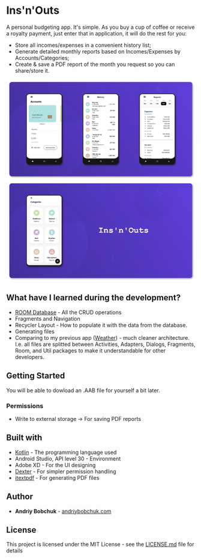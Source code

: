 # Ins'n'Outs

A personal budgeting app. It's simple. As you buy a cup of coffee or receive a royalty payment, just enter that in application, it will do the rest for you:
- Store all incomes/expenses in a convenient history list;
- Generate detailed monthly reports based on Incomes/Expenses by Accounts/Categories;
- Create & save a PDF report of the month you request so you can share/store it.

![](Screenshot1.png)
![](Screenshot2.png)

## What have I learned during the development?

* [ROOM Database](https://developer.android.com/jetpack/androidx/releases/room) - All the CRUD operations
* Fragments and Navigation
* Recycler Layout - How to populate it with the data from the database.
* Generating files
* Comparing to my previous app ([Weather](https://github.com/andriybobchuk/Weather)) - much cleaner architecture. I.e. all files are splitted between Activities, Adapters, Dialogs, Fragments, Room, and Util packages to make it understandable for other developers. 

## Getting Started

You will be able to dowload an .AAB file for yourself a bit later.

### Permissions

- Write to external storage -> For saving PDF reports

## Built with

* [Kotlin](https://kotlinlang.org/) - The programming language used
* Android Studio, API level 30 - Environment
* Adobe XD - For the UI designing
* [Dexter](https://github.com/Karumi/Dexter) - For simpler permission handling
* [itextpdf](https://github.com/itext/itextpdf) - For generating PDF files

## Author

* **Andriy Bobchuk** - [andriybobchuk.com](https://andriybobchuk.com)

## License

This project is licensed under the MIT License - see the [LICENSE.md](LICENSE.md) file for details
